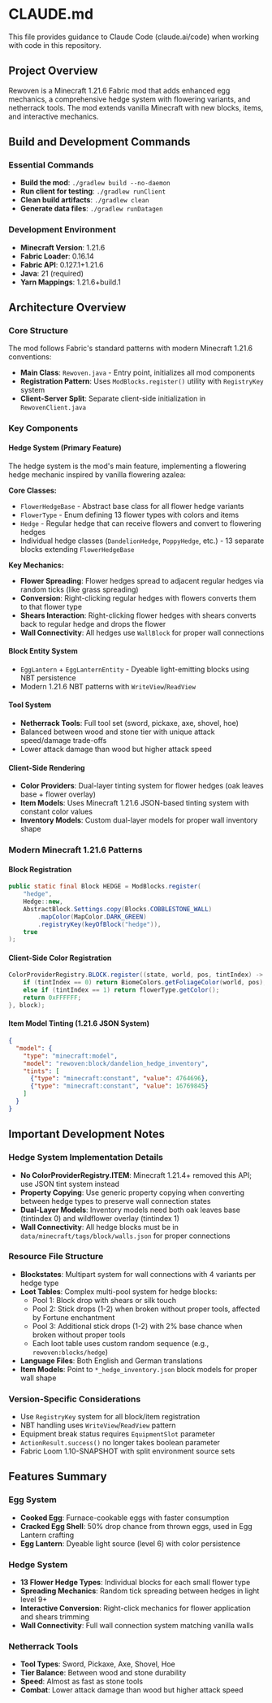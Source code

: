 # CLAUDE.md

This file provides guidance to Claude Code (claude.ai/code) when working with code in this repository.

## Project Overview

Rewoven is a Minecraft 1.21.6 Fabric mod that adds enhanced egg mechanics, a comprehensive hedge system with flowering variants, and netherrack tools. The mod extends vanilla Minecraft with new blocks, items, and interactive mechanics.

## Build and Development Commands

### Essential Commands
- **Build the mod**: `./gradlew build --no-daemon`
- **Run client for testing**: `./gradlew runClient`
- **Clean build artifacts**: `./gradlew clean`
- **Generate data files**: `./gradlew runDatagen`

### Development Environment
- **Minecraft Version**: 1.21.6
- **Fabric Loader**: 0.16.14
- **Fabric API**: 0.127.1+1.21.6
- **Java**: 21 (required)
- **Yarn Mappings**: 1.21.6+build.1

## Architecture Overview

### Core Structure
The mod follows Fabric's standard patterns with modern Minecraft 1.21.6 conventions:

- **Main Class**: `Rewoven.java` - Entry point, initializes all mod components
- **Registration Pattern**: Uses `ModBlocks.register()` utility with `RegistryKey` system
- **Client-Server Split**: Separate client-side initialization in `RewovenClient.java`

### Key Components

#### Hedge System (Primary Feature)
The hedge system is the mod's main feature, implementing a flowering hedge mechanic inspired by vanilla flowering azalea:

**Core Classes:**
- `FlowerHedgeBase` - Abstract base class for all flower hedge variants
- `FlowerType` - Enum defining 13 flower types with colors and items
- `Hedge` - Regular hedge that can receive flowers and convert to flowering hedges
- Individual hedge classes (`DandelionHedge`, `PoppyHedge`, etc.) - 13 separate blocks extending `FlowerHedgeBase`

**Key Mechanics:**
- **Flower Spreading**: Flower hedges spread to adjacent regular hedges via random ticks (like grass spreading)
- **Conversion**: Right-clicking regular hedges with flowers converts them to that flower type
- **Shears Interaction**: Right-clicking flower hedges with shears converts back to regular hedge and drops the flower
- **Wall Connectivity**: All hedges use `WallBlock` for proper wall connections

#### Block Entity System
- `EggLantern` + `EggLanternEntity` - Dyeable light-emitting blocks using NBT persistence
- Modern 1.21.6 NBT patterns with `WriteView`/`ReadView`

#### Tool System
- **Netherrack Tools**: Full tool set (sword, pickaxe, axe, shovel, hoe)
- Balanced between wood and stone tier with unique attack speed/damage trade-offs
- Lower attack damage than wood but higher attack speed

#### Client-Side Rendering
- **Color Providers**: Dual-layer tinting system for flower hedges (oak leaves base + flower overlay)
- **Item Models**: Uses Minecraft 1.21.6 JSON-based tinting system with constant color values
- **Inventory Models**: Custom dual-layer models for proper wall inventory shape

### Modern Minecraft 1.21.6 Patterns

#### Block Registration
```java
public static final Block HEDGE = ModBlocks.register(
    "hedge",
    Hedge::new,
    AbstractBlock.Settings.copy(Blocks.COBBLESTONE_WALL)
        .mapColor(MapColor.DARK_GREEN)
        .registryKey(keyOfBlock("hedge")),
    true
);
```

#### Client-Side Color Registration
```java
ColorProviderRegistry.BLOCK.register((state, world, pos, tintIndex) -> {
    if (tintIndex == 0) return BiomeColors.getFoliageColor(world, pos);
    else if (tintIndex == 1) return flowerType.getColor();
    return 0xFFFFFF;
}, block);
```

#### Item Model Tinting (1.21.6 JSON System)
```json
{
  "model": {
    "type": "minecraft:model", 
    "model": "rewoven:block/dandelion_hedge_inventory",
    "tints": [
      {"type": "minecraft:constant", "value": 4764696},
      {"type": "minecraft:constant", "value": 16769845}
    ]
  }
}
```

## Important Development Notes

### Hedge System Implementation Details
- **No ColorProviderRegistry.ITEM**: Minecraft 1.21.4+ removed this API; use JSON tint system instead
- **Property Copying**: Use generic property copying when converting between hedge types to preserve wall connection states
- **Dual-Layer Models**: Inventory models need both oak leaves base (tintindex 0) and wildflower overlay (tintindex 1)
- **Wall Connectivity**: All hedge blocks must be in `data/minecraft/tags/block/walls.json` for proper connections

### Resource File Structure
- **Blockstates**: Multipart system for wall connections with 4 variants per hedge type
- **Loot Tables**: Complex multi-pool system for hedge blocks:
  - Pool 1: Block drop with shears or silk touch
  - Pool 2: Stick drops (1-2) when broken without proper tools, affected by Fortune enchantment
  - Pool 3: Additional stick drops (1-2) with 2% base chance when broken without proper tools
  - Each loot table uses custom random sequence (e.g., `rewoven:blocks/hedge`)
- **Language Files**: Both English and German translations
- **Item Models**: Point to `*_hedge_inventory.json` block models for proper wall shape

### Version-Specific Considerations
- Use `RegistryKey` system for all block/item registration
- NBT handling uses `WriteView`/`ReadView` pattern
- Equipment break status requires `EquipmentSlot` parameter
- `ActionResult.success()` no longer takes boolean parameter
- Fabric Loom 1.10-SNAPSHOT with split environment source sets

## Features Summary

### Egg System
- **Cooked Egg**: Furnace-cookable eggs with faster consumption
- **Cracked Egg Shell**: 50% drop chance from thrown eggs, used in Egg Lantern crafting
- **Egg Lantern**: Dyeable light source (level 6) with color persistence

### Hedge System  
- **13 Flower Hedge Types**: Individual blocks for each small flower type
- **Spreading Mechanics**: Random tick spreading between hedges in light level 9+
- **Interactive Conversion**: Right-click mechanics for flower application and shears trimming
- **Wall Connectivity**: Full wall connection system matching vanilla walls

### Netherrack Tools
- **Tool Types**: Sword, Pickaxe, Axe, Shovel, Hoe
- **Tier Balance**: Between wood and stone durability
- **Speed**: Almost as fast as stone tools
- **Combat**: Lower attack damage than wood but higher attack speed
